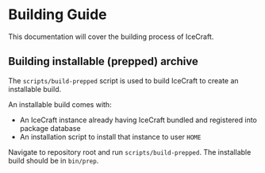 # Building Guide

This documentation will cover the building process of IceCraft.

## Building installable (prepped) archive

The `scripts/build-prepped` script is used to build IceCraft to create an installable build.

An installable build comes with:

- An IceCraft instance already having IceCraft bundled and registered into
  package database
- An installation script to install that instance to user `HOME`

Navigate to repository root and run `scripts/build-prepped`. The installable build should be in `bin/prep`.
